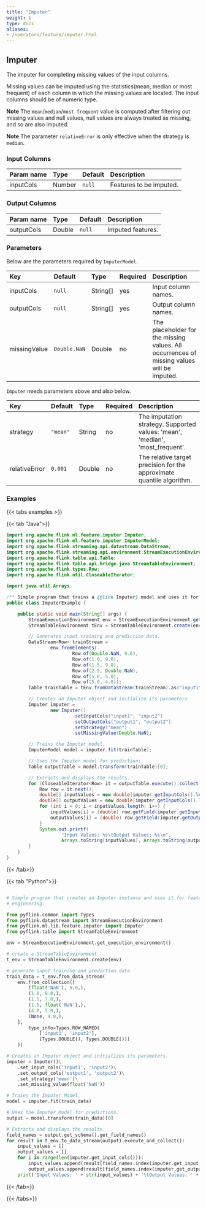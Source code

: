 ```yaml
---
title: "Imputer"
weight: 1
type: docs
aliases:
- /operators/feature/imputer.html
---
```


<!--
Licensed to the Apache Software Foundation (ASF) under one
or more contributor license agreements.  See the NOTICE file
distributed with this work for additional information
regarding copyright ownership.  The ASF licenses this file
to you under the Apache License, Version 2.0 (the
"License"); you may not use this file except in compliance
with the License.  You may obtain a copy of the License at
  http://www.apache.org/licenses/LICENSE-2.0
Unless required by applicable law or agreed to in writing,
software distributed under the License is distributed on an
"AS IS" BASIS, WITHOUT WARRANTIES OR CONDITIONS OF ANY
KIND, either express or implied.  See the License for the
specific language governing permissions dand limitations
under the License.
-->

## Imputer
The imputer for completing missing values of the input columns.

Missing values can be imputed using the statistics(mean, median or 
most frequent) of each column in which the missing values are located.
The input columns should be of numeric type.

__Note__ The `mean`/`median`/`most frequent` value is computed after 
filtering out missing values and null values, null values are always 
treated as missing, and so are also imputed.

__Note__ The parameter `relativeError` is only effective when the strategy
 is `median`.

### Input Columns

| Param name | Type   | Default | Description             |
|:-----------|:-------|:--------|:------------------------|
| inputCols  | Number | `null`  | Features to be imputed. |

### Output Columns

| Param name | Type   | Default | Description       |
|:-----------|:-------|:--------|:------------------|
| outputCols | Double | `null`  | Imputed features. |

### Parameters

Below are the parameters required by `ImputerModel`.

| Key           | Default      | Type        | Required | Description                                                                                |
|:--------------|:-------------|:------------|:---------|:-------------------------------------------------------------------------------------------|
| inputCols     | `null`       | String[]    | yes      | Input column names.                                                                        |
| outputCols    | `null`       | String[]    | yes      | Output column names.                                                                       |
| missingValue  | `Double.NaN` | Double      | no       | The placeholder for the missing values. All occurrences of missing values will be imputed. |

`Imputer` needs parameters above and also below.

| Key           | Default      | Type        | Required | Description                                                                   |
|:--------------|:-------------|:------------|:---------|:------------------------------------------------------------------------------|
| strategy      | `"mean"`     | String      | no       | The imputation strategy. Supported values: 'mean', 'median', 'most_frequent'. |
| relativeError | `0.001`      | Double      | no       | The relative target precision for the approximate quantile algorithm.         |

### Examples

{{< tabs examples >}}

{{< tab "Java">}}

```java
import org.apache.flink.ml.feature.imputer.Imputer;
import org.apache.flink.ml.feature.imputer.ImputerModel;
import org.apache.flink.streaming.api.datastream.DataStream;
import org.apache.flink.streaming.api.environment.StreamExecutionEnvironment;
import org.apache.flink.table.api.Table;
import org.apache.flink.table.api.bridge.java.StreamTableEnvironment;
import org.apache.flink.types.Row;
import org.apache.flink.util.CloseableIterator;

import java.util.Arrays;

/** Simple program that trains a {@link Imputer} model and uses it for feature engineering. */
public class ImputerExample {

    public static void main(String[] args) {
        StreamExecutionEnvironment env = StreamExecutionEnvironment.getExecutionEnvironment();
        StreamTableEnvironment tEnv = StreamTableEnvironment.create(env);

        // Generates input training and prediction data.
        DataStream<Row> trainStream =
                env.fromElements(
                        Row.of(Double.NaN, 9.0),
                        Row.of(1.0, 9.0),
                        Row.of(1.5, 9.0),
                        Row.of(2.5, Double.NaN),
                        Row.of(5.0, 5.0),
                        Row.of(5.0, 4.0));
        Table trainTable = tEnv.fromDataStream(trainStream).as("input1", "input2");

        // Creates an Imputer object and initialize its parameters
        Imputer imputer =
                new Imputer()
                        .setInputCols("input1", "input2")
                        .setOutputCols("output1", "output2")
                        .setStrategy("mean")
                        .setMissingValue(Double.NaN);

        // Trains the Imputer model.
        ImputerModel model = imputer.fit(trainTable);

        // Uses the Imputer model for predictions.
        Table outputTable = model.transform(trainTable)[0];

        // Extracts and displays the results.
        for (CloseableIterator<Row> it = outputTable.execute().collect(); it.hasNext(); ) {
            Row row = it.next();
            double[] inputValues = new double[imputer.getInputCols().length];
            double[] outputValues = new double[imputer.getInputCols().length];
            for (int i = 0; i < inputValues.length; i++) {
                inputValues[i] = (double) row.getField(imputer.getInputCols()[i]);
                outputValues[i] = (double) row.getField(imputer.getOutputCols()[i]);
            }
            System.out.printf(
                    "Input Values: %s\tOutput Values: %s\n",
                    Arrays.toString(inputValues), Arrays.toString(outputValues));
        }
    }
}
```

{{< /tab>}}

{{< tab "Python">}}

```python

# Simple program that creates an Imputer instance and uses it for feature
# engineering.

from pyflink.common import Types
from pyflink.datastream import StreamExecutionEnvironment
from pyflink.ml.lib.feature.imputer import Imputer
from pyflink.table import StreamTableEnvironment

env = StreamExecutionEnvironment.get_execution_environment()

# create a StreamTableEnvironment
t_env = StreamTableEnvironment.create(env)

# generate input training and prediction data
train_data = t_env.from_data_stream(
    env.from_collection([
        (float('NaN'), 9.0,),
        (1.0, 9.0,),
        (1.5, 7.0,),
        (1.5, float('NaN'),),
        (4.0, 5.0,),
        (None, 4.0,),
    ],
        type_info=Types.ROW_NAMED(
            ['input1', 'input2'],
            [Types.DOUBLE(), Types.DOUBLE()])
    ))

# Creates an Imputer object and initializes its parameters.
imputer = Imputer()\
    .set_input_cols('input1', 'input2')\
    .set_output_cols('output1', 'output2')\
    .set_strategy('mean')\
    .set_missing_value(float('NaN'))

# Trains the Imputer Model.
model = imputer.fit(train_data)

# Uses the Imputer Model for predictions.
output = model.transform(train_data)[0]

# Extracts and displays the results.
field_names = output.get_schema().get_field_names()
for result in t_env.to_data_stream(output).execute_and_collect():
    input_values = []
    output_values = []
    for i in range(len(imputer.get_input_cols())):
        input_values.append(result[field_names.index(imputer.get_input_cols()[i])])
        output_values.append(result[field_names.index(imputer.get_output_cols()[i])])
    print('Input Values: ' + str(input_values) + '\tOutput Values: ' + str(output_values))
```

{{< /tab>}}

{{< /tabs>}}
